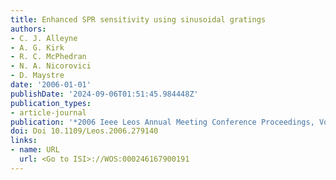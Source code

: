 ```yaml
---
title: Enhanced SPR sensitivity using sinusoidal gratings
authors:
- C. J. Alleyne
- A. G. Kirk
- R. C. McPhedran
- N. A. Nicorovici
- D. Maystre
date: '2006-01-01'
publishDate: '2024-09-06T01:51:45.984448Z'
publication_types:
- article-journal
publication: '*2006 Ieee Leos Annual Meeting Conference Proceedings, Vols 1 and 2*'
doi: Doi 10.1109/Leos.2006.279140
links:
- name: URL
  url: <Go to ISI>://WOS:000246167900191
---
```

